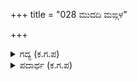 +++
title = "028 ಮುದದಿ ಮಙ್ಗಳ"

+++

<details><summary>ಗದ್ಯ (ಕ.ಗ.ಪ) </summary>

28. ಇವರು ಸಂತೋಷದಿಂದ ಮಂಗಳ ಸ್ನಾನ ಮಾಡಿದರು. ಸುಂದರವಾದ ವಸ್ತ್ರಗಳನ್ನು ಧರಿಸಿದರು. ಸುಂದರಿಯರು ಅಗಲದ ತಟ್ಟೆಯಲ್ಲಿ ಮಾಡಿದ ಆರತಿಗಳನ್ನು ಸ್ವೀಕರಿಸುತ್ತ, ಎದೆಯ ಮೇಲೆ ಜೋಲುವ ಆಭರಣ, ಕಿವಿಯ ಆಭರಣ, ಹಾರ ಮೊದಲಾದ ಆಭರಣಗಳಿಂದ ಅಲಂಕೃತರಾಗಿ ದೇಹಕಾಂತಿಯನ್ನು ಪಡೆದು, ಪರಿಮಳ ದ್ರವ್ಯ, ಪುನುಗು, ಕಸ್ತೂರಿ, ಸುಗಂಧ ಲೇಪನಗಳನ್ನು ಇವರು ಹಚ್ಚಿಕೊಂಡರು.
</details>

<details><summary>ಪದಾರ್ಥ (ಕ.ಗ.ಪ) </summary>

ಮಜ್ಜನ-ಸ್ನಾನ, ದಿವ್ಯ-ಸುಂದರ, ಅಂಬರ-ವಸ್ತ್ರ, ಹರಿವಾಣ-ಅಗಲದ ತಟ್ಟೆ, ಸುದತಿ-ಒಳ್ಳೆಯ ಹಲ್ಲುವಳು, ಸುಂದರಿ, ಪದಕ-ಎದೆಯ ಮೇಲೆ ಜೋಲುವ ಆಭರಣ, ಒಪ್ಪಂಬಡೆದು-ಕಾಂತಿಯನ್ನು ಪಡೆದು, ಸಾದು-ಪರಿಮಳದ್ರವ್ಯ, ಜವಾಜಿ-ಪುನುಗು, ಯಕ್ಷಕರ್ದಮ-ಸುಗಂಧ ಲೇಪನ, ಪೂಸು-ಹಚ್ಚು
</details>
